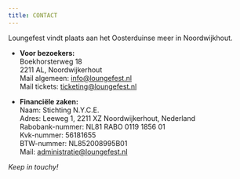 ```yaml
---
title: CONTACT
---
```

Loungefest vindt plaats aan het Oosterduinse meer in Noordwijkhout.

* **Voor bezoekers:**\
  Boekhorsterweg 18 \
  2211 AL, Noordwijkerhout\
  Mail algemeen: [info@loungefest.nl](mailto:info@loungefest.nl)\
  Mail tickets: [ticketing@loungefest.nl](mailto:ticketing@loungefest.nl)


* **Financiële zaken:**\
  Naam: Stichting N.Y.C.E.\
  Adres: Leeweg 1, 2211 XZ Noordwijkerhout, Nederland\
  Rabobank-nummer: NL81 RABO 0119 1856 01 \
  Kvk-nummer: 56181655\
  BTW-nummer: NL852008995B01\
  Mail: [administratie@loungefest.nl](mailto:administratie@loungefest.nl)

*Keep in touchy!*
